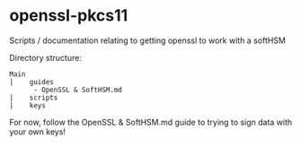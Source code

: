 # openssl-pkcs11
Scripts / documentation relating to getting openssl to work with a softHSM



Directory structure:

```
Main
|    guides
      - OpenSSL & SoftHSM.md
|    scripts
|    keys
```



For now, follow the OpenSSL & SoftHSM.md guide to trying to sign data with your own keys!

